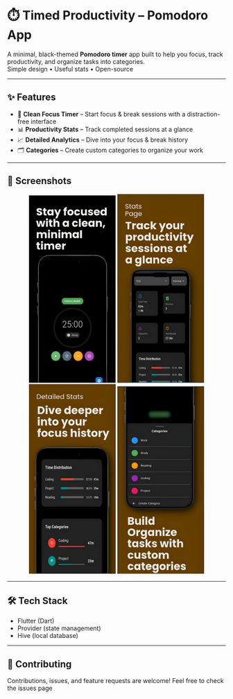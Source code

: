 # ⏱️ Timed Productivity – Pomodoro App

A minimal, black-themed **Pomodoro timer** app built to help you focus, track productivity, and organize tasks into categories.  
Simple design • Useful stats • Open-source  

---

## ✨ Features
- 🎯 **Clean Focus Timer** – Start focus & break sessions with a distraction-free interface  
- 📊 **Productivity Stats** – Track completed sessions at a glance  
- 📈 **Detailed Analytics** – Dive into your focus & break history  
- 🗂️ **Categories** – Create custom categories to organize your work  

---

## 📸 Screenshots

<p align="center">
  <img src="images/Timed_Pomodoro_1.jpeg" alt="Home Screen" width="200"/>
  <img src="images/Timed_Pomodoro_2.jpeg" alt="Stats Page" width="200"/>
  <img src="images/Timed_Pomodoro_3.jpeg" alt="Detailed Stats" width="200"/>
  <img src="images/Timed_Pomodoro_4.jpeg" alt="Categories" width="200"/>
</p>

---

## 🛠️ Tech Stack

- Flutter (Dart)
- Provider (state management)
- Hive (local database)

---

## 🤝 Contributing

Contributions, issues, and feature requests are welcome!
Feel free to check the issues page
